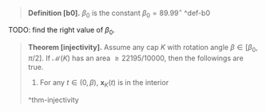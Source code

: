 > __Definition [b0].__ $\beta_0$ is the constant $\beta_0 = 89.99^\circ$ ^def-b0

TODO: find the right value of $\beta_0$.

> __Theorem [injectivity].__ Assume any cap $K$ with rotation angle $\beta \in [\beta_0, \pi/2]$. If $\mathcal{M}(K)$ has an area $\geq 22195/10000$, then the followings are true.
> 1. For any $t \in (0, \beta)$, $\mathbf{x}_K(t)$ is in the interior 
> 
> ^thm-injectivity
